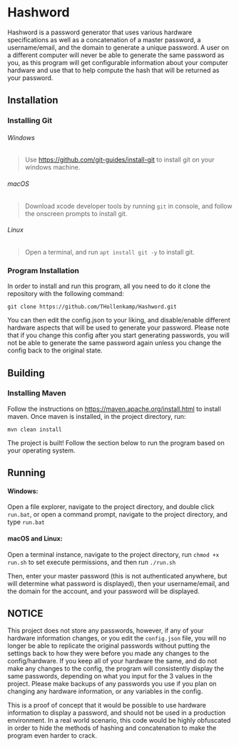 # Hashword

Hashword is a password generator that uses various hardware specifications as well as a concatenation of a master password, a username/email, and the domain to generate a unique password.
A user on a different computer will never be able to generate the same password as you, as this program will get configurable information about your computer hardware and use that to help compute the hash that will be returned as your password.

## Installation

### Installing Git
###### Windows
> Use https://github.com/git-guides/install-git to install git on your windows machine.
###### macOS
> Download xcode developer tools by running ```git``` in console, and follow the onscreen prompts to install git.
###### Linux
> Open a terminal, and run ```apt install git -y``` to install git.

### Program Installation

In order to install and run this program, all you need to do it clone the repository with the following command:
```
git clone https://github.com/THollenkamp/Hashword.git
```
You can then edit the config.json to your liking, and disable/enable different hardware aspects that will be used to generate your password. Please note that if you change this config after you start generating passwords, you will not be able to generate the same password again unless you change the config back to the original state.

## Building

### Installing Maven
Follow the instructions on https://maven.apache.org/install.html to install maven.
Once maven is installed, in the project directory, run:
```
mvn clean install
```
The project is built! Follow the section below to run the program based on your operating system.

## Running

#### Windows:
Open a file explorer, navigate to the project directory, and double click ```run.bat```, or
open a command prompt, navigate to the project directory, and type ```run.bat```

#### macOS and Linux:
Open a terminal instance, navigate to the project directory, run ```chmod +x run.sh``` to set execute permissions, and then run ```./run.sh```

Then, enter your master password (this is not authenticated anywhere, but will determine what password is displayed), then your username/email, and the domain for the account, and your password will be displayed.

## NOTICE

This project does not store any passwords, however, if any of your hardware information changes, or you edit the ```config.json``` file,
you will no longer be able to replicate the original passwords without putting the settings back to how they were before you made any changes to the config/hardware. If you keep all of your hardware the same, and do not make any changes to the config, the program will consistently display the same passwords, depending on what you input for the 3 values in the project. Please make backups of any passwords you use if you plan on changing any hardware information, or any variables in the config.

This is a proof of concept that it would be possible to use hardware information to display a password, and should not be used in a production environment. In a real world scenario, this code would be highly obfuscated in order to hide the methods of hashing and concatenation to make the program even harder to crack.
